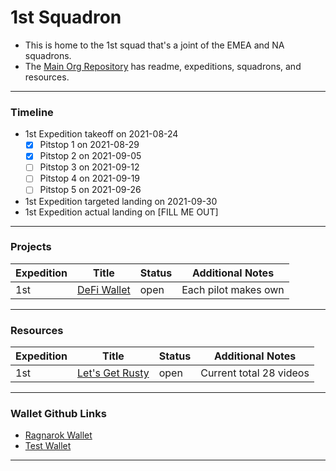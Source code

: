 # 1st Squadron

- This is home to the 1st squad that's a joint of the EMEA and NA squadrons.
- The [Main Org Repository](https://github.com/icarus-initiative/icarus_initiative) has readme, expeditions, squadrons, and resources.

---

### Timeline

- 1st Expedition takeoff on 2021-08-24
  - [x] Pitstop 1 on 2021-08-29
  - [x] Pitstop 2 on 2021-09-05
  - [ ] Pitstop 3 on 2021-09-12
  - [ ] Pitstop 4 on 2021-09-19
  - [ ] Pitstop 5 on 2021-09-26
- 1st Expedition targeted landing on 2021-09-30
- 1st Expedition actual landing on [FILL ME OUT]

---

### Projects

| Expedition | Title                                                                                          | Status | Additional Notes     |
| ---------- | ---------------------------------------------------------------------------------------------- | ------ | -------------------- |
| 1st        | [DeFi Wallet](https://github.com/icarus-initiative/icarus_initiative/blob/main/expeditions.md) | open   | Each pilot makes own |

---

### Resources

| Expedition | Title                                                                                       | Status | Additional Notes        |
| ---------- | ------------------------------------------------------------------------------------------- | ------ | ----------------------- |
| 1st        | [Let's Get Rusty](https://www.youtube.com/playlist?list=PLai5B987bZ9CoVR-QEIN9foz4QCJ0H2Y8) | open   | Current total 28 videos |

---

### Wallet Github Links

- [Ragnarok Wallet](https://github.com/timh1203/ragnarok_wallet)
- [Test Wallet](https://github.com/mysticis/test-wallet)

---

